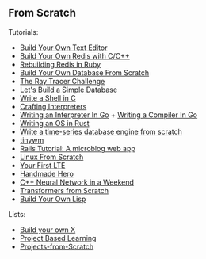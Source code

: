 ## From Scratch

Tutorials:
- [Build Your Own Text Editor](https://viewsourcecode.org/snaptoken/kilo/index.html)
- [Build Your Own Redis with C/C++](https://build-your-own.org/redis/)  
- [Rebuilding Redis in Ruby](https://redis.pjam.me/)
- [Build Your Own Database From Scratch](https://build-your-own.org/database/)
- [The Ray Tracer Challenge](http://raytracerchallenge.com/)
- [Let's Build a Simple Database](https://cstack.github.io/db_tutorial/)
- [Write a Shell in C](https://brennan.io/2015/01/16/write-a-shell-in-c/)
- [Crafting Interpreters](http://www.craftinginterpreters.com/)
- [Writing an Interpreter In Go](https://interpreterbook.com/) + [Writing a Compiler In Go](https://compilerbook.com/)
- [Writing an OS in Rust](http://www.craftinginterpreters.com/)
- [Write a time-series database engine from scratch](https://nakabonne.dev/posts/write-tsdb-from-scratch/)
- [tinywm](http://incise.org/tinywm.html)
- [Rails Tutorial: A microblog web app](https://www.railstutorial.org/)
- [Linux From Scratch](http://www.linuxfromscratch.org/)
- [Your First LTE](https://open5gs.org/open5gs/docs/tutorial/01-your-first-lte/)
- [Handmade Hero](https://handmadehero.org/)
- [C++ Neural Network in a Weekend](https://github.com/jeremyong/cpp_nn_in_a_weekend)
- [Transformers from Scratch](https://e2eml.school/transformers.html)
- [Build Your Own Lisp](https://buildyourownlisp.com/contents)

Lists:
- [Build your own X](https://github.com/codecrafters-io/build-your-own-x)
- [Project Based Learning](https://github.com/practical-tutorials/project-based-learning#go)
- [Projects-from-Scratch](https://github.com/AlgoryL/Projects-from-Scratch)
